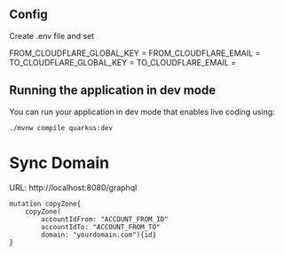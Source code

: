 ## Config
Create .env file and set

FROM_CLOUDFLARE_GLOBAL_KEY = 
FROM_CLOUDFLARE_EMAIL = 
TO_CLOUDFLARE_GLOBAL_KEY = 
TO_CLOUDFLARE_EMAIL = 


## Running the application in dev mode

You can run your application in dev mode that enables live coding using:
```shell script
./mvnw compile quarkus:dev
```

# Sync Domain 

URL: http://localhost:8080/graphql
```
mutation copyZone{
	copyZone(
		accountIdFrom: "ACCOUNT_FROM_ID"
		accountIdTo: "ACCOUNT_FROM_TO"
		domain: "yourdomain.com"){id}
}

